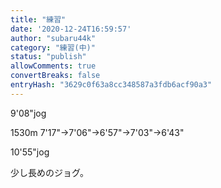 ```yaml
---
title: "練習"
date: '2020-12-24T16:59:57'
author: "subaru44k"
category: "練習(中)"
status: "publish"
allowComments: true
convertBreaks: false
entryHash: "3629c0f63a8cc348587a3fdb6acf90a3"
---
```

9'08"jog

1530m
7'17"→7'06"→6'57"→7'03"→6'43"

10'55"jog

少し長めのジョグ。
